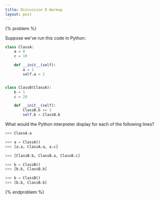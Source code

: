 ```yaml
---
title: Discussion 8 Warmup
layout: post
---
```


{% problem %}

Suppose we've run this code in Python:

```python
class ClassA:
    a = 0
    c = 10

    def __init__(self):
        a = 1
        self.a = 2


class ClassB(ClassA):
    b = 1
    c = 20

    def __init__(self):
        ClassB.b += 1
        self.b = ClassB.b
```

What would the Python interpreter display for each of the following lines?

```python
>>> ClassA.a

>>> a = ClassA()
>>> [a.a, ClassA.a, a.c]

>>> [ClassB.b, ClassB.a, ClassB.c]

>>> b = ClassB()
>>> [b.b, ClassB.b]

>>> b = ClassB()
>>> [b.b, ClassB.b]

```

<!-- {% solution %}
```python
>>> ClassA.a
0
>>> a = ClassA()
>>> [a.a, ClassA.a, a.c]
[2, 0, 10]
>>> [ClassB.b, ClassB.a, ClassB.c]
[1, 0, 20]
>>> b = ClassB()
>>> [b.b, ClassB.b]
[2, 2]
>>> b = ClassB()
>>> [b.b, ClassB.b]
[3, 3]
```
{% endsolution %} -->
{% endproblem %}
